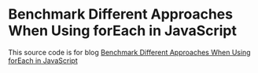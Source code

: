 # Benchmark Different Approaches When Using forEach in JavaScript
This source code is for blog <a href="http://www.sulhome.com/blog/17/benchmark-different-approaches-when-using-foreach-in-javascript" target="_blank">Benchmark Different Approaches When Using forEach in JavaScript</a>
